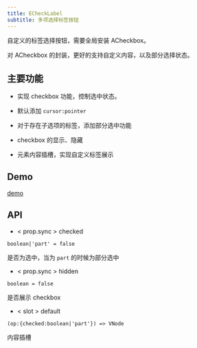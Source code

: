 ```yaml
---
title: ECheckLabel
subtitle: 多项选择标签按钮
---
```


自定义的标签选择按钮，需要全局安装 ACheckbox。

对 ACheckbox 的封装，更好的支持自定义内容，以及部分选择状态。

## 主要功能

- 实现 checkbox 功能，控制选中状态。

- 默认添加  `cursor:pointer`

- 对于存在子选项的标签，添加部分选中功能

- checkbox 的显示、隐藏

- 元素内容插槽，实现自定义标签展示
  
## Demo

[demo](Demo)

## API


- < prop.sync > checked

`boolean|'part' = false`

是否为选中，当为 `part` 的时候为部分选中

- < prop.sync > hidden

`boolean = false`

是否展示 checkbox 


- < slot > default 

`(op:{checked:boolean|'part'}) => VNode`

内容插槽
